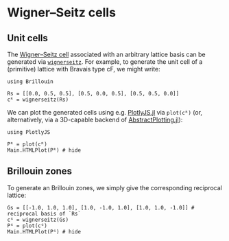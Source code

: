 # Wigner–Seitz cells

## Unit cells
The [Wigner–Seitz cell](https://en.wikipedia.org/wiki/Wigner–Seitz_cell) associated with an arbitrary lattice basis can be generated via [`wignerseitz`](@ref).
For example, to generate the unit cell of a (primitive) lattice with Bravais type cF, we might write:
```@example wignerseitz-cF
using Brillouin

Rs = [[0.0, 0.5, 0.5], [0.5, 0.0, 0.5], [0.5, 0.5, 0.0]]
cᴿ = wignerseitz(Rs)
```

We can plot the generated cells using e.g. [PlotlyJS.jl](https://github.com/JuliaPlots/PlotlyJS.jl) via `plot(cᴿ)` (or, alternatively, via a 3D-capable backend of [AbstractPlotting.jl](https://github.com/JuliaPlots/AbstractPlotting.jl)):
```@example wignerseitz-cF
using PlotlyJS

Pᴿ = plot(cᴿ)
Main.HTMLPlot(Pᴿ) # hide
```

## Brillouin zones
To generate an Brillouin zones, we simply give the corresponding reciprocal lattice:
```@example wignerseitz-cF
Gs = [[-1.0, 1.0, 1.0], [1.0, -1.0, 1.0], [1.0, 1.0, -1.0]] # reciprocal basis of `Rs`
cᴳ = wignerseitz(Gs)
Pᴳ = plot(cᴳ)
Main.HTMLPlot(Pᴳ) # hide
```
